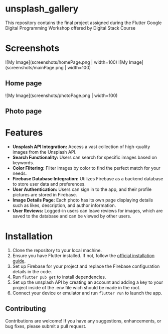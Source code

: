 # unsplash_gallery

This repository contains the final project assigned during the Flutter Google Digital Programming Workshop offered by 
Digital Stack Course 

# Screenshots

![My Image](screenshots/homePage.png | width=100)
![My Image](screenshots/mainPage.png | width=100)
## Home page
![My Image](screenshots/photoPage.png | width=100)
## Photo page

# Features

- **Unsplash API Integration:** Access a vast collection of high-quality images from the Unsplash API.
- **Search Functionality:** Users can search for specific images based on keywords.
- **Color Filtering:** Filter images by color to find the perfect match for your needs.
- **Firebase Database Integration:** Utilizes Firebase as a backend database to store user data and preferences.
- **User Authentication:** Users can sign in to the app, and their profile pictures are stored in Firebase.
- **Image Details Page:** Each photo has its own page displaying details such as likes, description, and author information.
- **User Reviews:** Logged-in users can leave reviews for images, which are saved to the database and can be viewed by other users.

# Installation

1. Clone the repository to your local machine.
2. Ensure you have Flutter installed. If not, follow the [official installation guide](https://flutter.dev/docs/get-started/install).
3. Set up Firebase for your project and replace the Firebase configuration details in the code.
4. Run `flutter pub get` to install dependencies.
5. Set up the unsplash API by creating an account and adding a key to your project inside of the .env file wich 
   should be made in the root.
6. Connect your device or emulator and run `flutter run` to launch the app.

## Contributing

Contributions are welcome! If you have any suggestions, enhancements, or bug fixes, please submit a pull request.
